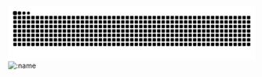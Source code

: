 <picture>
  <source media="(prefers-color-scheme: dark)" srcset="https://raw.githubusercontent.com/Taot-chen/Taot-chen/output/github-contribution-grid-snake-dark.svg">
  <source media="(prefers-color-scheme: light)" srcset="https://raw.githubusercontent.com/Taot-chen/Taot-chen/output/github-contribution-grid-snake.svg">
  <img alt="github contribution grid snake animation" src="https://raw.githubusercontent.com/Taot-chen/Taot-chen/output/github-contribution-grid-snake.svg">
</picture>



<img src="https://count.getloli.com/@tkzzzzzz6?name=tkzzzzzz6&theme=rule34&padding=8&offset=0&align=top&scale=1&pixelated=1&darkmode=auto" alt=":name">
